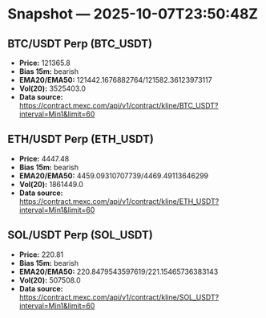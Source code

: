 # Snapshot — 2025-10-07T23:50:48Z

## BTC/USDT Perp (BTC_USDT)
- **Price:** 121365.8
- **Bias 15m:** bearish
- **EMA20/EMA50:** 121442.1676882764/121582.36123973117
- **Vol(20):** 3525403.0
- **Data source:** https://contract.mexc.com/api/v1/contract/kline/BTC_USDT?interval=Min1&limit=60

## ETH/USDT Perp (ETH_USDT)
- **Price:** 4447.48
- **Bias 15m:** bearish
- **EMA20/EMA50:** 4459.09310707739/4469.49113646299
- **Vol(20):** 1861449.0
- **Data source:** https://contract.mexc.com/api/v1/contract/kline/ETH_USDT?interval=Min1&limit=60

## SOL/USDT Perp (SOL_USDT)
- **Price:** 220.81
- **Bias 15m:** bearish
- **EMA20/EMA50:** 220.8479543597619/221.15465736383143
- **Vol(20):** 507508.0
- **Data source:** https://contract.mexc.com/api/v1/contract/kline/SOL_USDT?interval=Min1&limit=60
